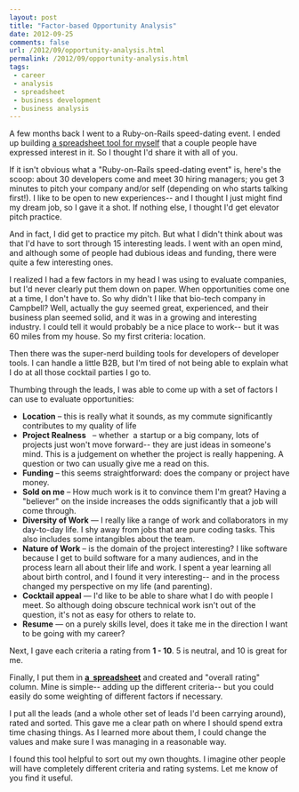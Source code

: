 ```yaml
---
layout: post
title: "Factor-based Opportunity Analysis"
date: 2012-09-25
comments: false
url: /2012/09/opportunity-analysis.html
permalink: /2012/09/opportunity-analysis.html
tags:
 - career
 - analysis
 - spreadsheet
 - business development
 - business analysis
---
```


  

A few months back I went to a Ruby-on-Rails speed-dating event. I ended up building [a spreadsheet tool for myself](https://docs.google.com/spreadsheet/ccc?key=0Aq1_GgjN3HtKdFJHdEpnLTYtaTJkZlg5YmpQQ3RkRGc) that a couple people have expressed interest in it. So I thought I'd share it with all of you.&nbsp;

  
If it isn't obvious what a "Ruby-on-Rails speed-dating event"&nbsp;is, here's the scoop: about 30 developers come and meet 30 hiring managers; you get 3 minutes to pitch your company and/or self (depending on who starts talking first!).&nbsp;I like to be open to new experiences-- and I thought I just might find my dream job, so I gave it a shot. If nothing else, I thought I'd get elevator pitch practice.&nbsp;

  

And in fact, I did get to practice my pitch. But what I didn't think about was that I'd have to sort through 15 interesting leads. I went with an open mind, and although some of people had dubious ideas and funding, there were quite a few interesting ones.&nbsp;

  

I realized I had a few factors in my head I was using to evaluate companies, but I'd never clearly put them down on paper. When opportunities come one at a time, I don't have to.&nbsp;So why didn't I like that bio-tech company in Campbell? Well, actually the guy seemed great, experienced, and their business plan seemed solid, and it was in a growing and interesting industry. I could tell it would probably be a nice place to work-- but it was 60 miles from my house. So my first criteria: location.

  

Then there was the super-nerd building tools for developers of developer tools. I can handle a little B2B, but I'm tired of not being able to explain what I do at all those cocktail parties I go to.

  

Thumbing through the leads, I was able to come up with a set of factors I can use to evaluate opportunities:

- **Location** – this is really what it sounds, as my commute significantly contributes to my quality of life
- **Project Realness** &nbsp; – whether&nbsp; a startup or a big company, lots of projects just won't move forward-- they are just ideas in someone's mind. This is a judgement on whether the project is really happening. A question or two can usually give me a read on this.
- **Funding** – this seems straightforward: does the company or project have money.&nbsp;
- **Sold on me** –&nbsp;How much work is it to convince them I'm great? Having a "believer" on the inside increases the odds significantly that a job will come through.
- **Diversity of Work** — I really like a range of work and collaborators in my day-to-day life. I shy away from jobs that are pure coding tasks. This also includes some intangibles about the team.
- **Nature of Work** – is the domain of the project interesting? I like software because I get to build software for a many audiences, and in the process learn all about their life and work. I spent a year learning all about birth control, and I found it very interesting-- and in the process changed my perspective on my life (and parenting).
- **Cocktail appeal** — I'd like to be able to share what I do with people I meet. So although doing obscure technical work isn't out of the question, it's not as easy for others to relate to.
- **Resume** — on a purely skills level, does it take me in the direction I want to be going with my career?
  

Next, I gave each criteria a rating from **1 - 10**. 5 is neutral, and 10 is great for me.&nbsp;

  

Finally, I put them in [**a&nbsp; spreadsheet**](https://docs.google.com/spreadsheet/ccc?key=0Aq1_GgjN3HtKdFJHdEpnLTYtaTJkZlg5YmpQQ3RkRGc)&nbsp;and created and "overall rating" column. Mine is simple-- adding up the different criteria-- but you could easily do some weighting of different factors if necessary.

  

I put all the leads (and a whole other set of leads I'd been carrying around), rated and sorted. This gave me a clear path on where I should spend extra time chasing things. As I learned more about them, I could change the values and make sure I was managing in a reasonable way.&nbsp;

  

I found this tool helpful to sort out my own thoughts. I imagine other people will have completely different criteria and rating systems. Let me know of you find it useful.
